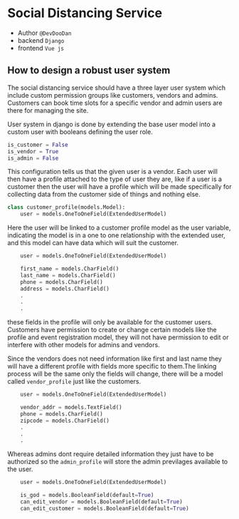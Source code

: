 # Social Distancing Service

- Author `@DevDooDan`
- backend `Django`
- frontend `Vue js`

## How to design a robust user system

The social distancing service should have a three layer user system which include custom permission groups like customers, vendors and admins. Customers can book time slots for a specific vendor and admin users are there for managing the site.

User system in django is done by extending the base user model into a custom user with booleans defining the user role.

```python
is_customer = False
is_vendor = True
is_admin = False
```

This configuration tells us that the given user is a vendor. Each user will then have a profile attached to the type of user they are, like if a user is a customer then the user will have a profile which will be made specifically for collecting data from the customer side of things and nothing else.

```python
class customer_profile(models.Model):
    user = models.OneToOneField(ExtendedUserModel)
```

Here the user will be linked to a customer profile model as the user variable, indicating the model is in a one to one relationship with the extended user, and this model can have data which will suit the customer.

```python
    user = models.OneToOneField(ExtendedUserModel)

    first_name = models.CharField()
    last_name = models.CharField()
    phone = models.CharField()
    address = models.CharField()
    .
    .
    .
```

these fields in the profile will only be available for the customer users. Customers have permission to create or change certain models like the profile and event registration model, they will not have permission to edit or interfere with other models for admins and vendors.

Since the vendors does not need information like first and last name they will have a different profile with fields more specific to them.The linking process will be the same only the fields will change, there will be a model called `vendor_profile` just like the customers.

```python
    user = models.OneToOneField(ExtendedUserModel)

    vendor_addr = models.TextField()
    phone = models.CharField()
    zipcode = models.CharField()
    .
    .
    .
```

Whereas admins dont require detailed information they just have to be authorized so the `admin_profile` will store the admin previlages available to the user.

```python
    user = models.OneToOneField(ExtendedUserModel)

    is_god = models.BooleanField(default=True)
    can_edit_vendor = models.BooleanField(default=True)
    can_edit_customer = models.BooleanField(default=True)
```
